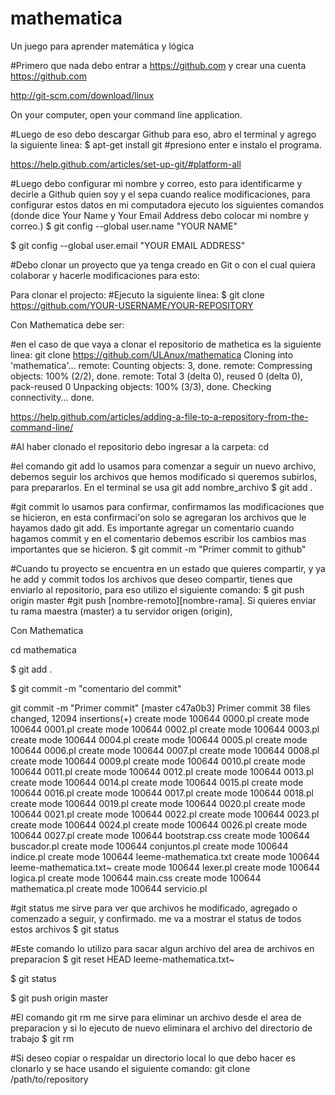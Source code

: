 # mathematica
Un juego para aprender matemática y lógica 

#Primero que nada debo entrar a https://github.com y crear una cuenta
https://github.com

http://git-scm.com/download/linux

On your computer, open your command line application.

#Luego de eso debo descargar Github para eso, abro el terminal y agrego la siguiente linea:
$ apt-get install git
#presiono enter e instalo el programa.

https://help.github.com/articles/set-up-git/#platform-all

#Luego debo configurar mi nombre y correo, esto para identificarme y decirle a Github quien soy y el sepa cuando realice modificaciones, para configurar estos datos en mi computadora ejecuto los siguientes comandos (donde dice Your Name y Your Email Address debo colocar mi nombre y correo.)
$ git config --global user.name "YOUR NAME"

$ git config --global user.email "YOUR EMAIL ADDRESS"

#Debo clonar un proyecto que ya tenga creado en Git o con el cual quiera colaborar y hacerle modificaciones para esto: 

Para clonar el projecto: 
#Ejecuto la siguiente linea:
$ git clone https://github.com/YOUR-USERNAME/YOUR-REPOSITORY

Con Mathematica debe ser:

#en el caso de que vaya a clonar el repositorio de mathetica es la siguiente linea:
git clone https://github.com/ULAnux/mathematica
Cloning into 'mathematica'...
remote: Counting objects: 3, done.
remote: Compressing objects: 100% (2/2), done.
remote: Total 3 (delta 0), reused 0 (delta 0), pack-reused 0
Unpacking objects: 100% (3/3), done.
Checking connectivity... done.

https://help.github.com/articles/adding-a-file-to-a-repository-from-the-command-line/

#Al haber clonado el repositorio debo ingresar a la carpeta:
cd <dir-repositorio> 

#el comando git add lo usamos para comenzar a seguir un nuevo archivo, debemos seguir los archivos que hemos modificado si queremos subirlos, para prepararlos. En el terminal se usa git add nombre_archivo
$ git add .

#git commit lo usamos para confirmar, confirmamos las modificaciones que se hicieron, en esta confirmaci'on solo se agregaran los archivos que le hayamos dado git add. Es importante agregar un comentario cuando hagamos commit y en el comentario debemos escribir los cambios mas importantes que se hicieron.
$ git commit -m "Primer commit to github"

#Cuando tu proyecto se encuentra en un estado que quieres compartir, y ya he add y commit todos los archivos que deseo compartir, tienes que enviarlo al repositorio, para eso utilizo el siguiente comando:
$ git push origin master
#git push [nombre-remoto][nombre-rama]. Si quieres enviar tu rama maestra (master) a tu servidor origen (origin), 

Con Mathematica 

cd mathematica

$ git add .

$ git commit -m "comentario del commit"

 git commit -m "Primer commit"
[master c47a0b3] Primer commit
 38 files changed, 12094 insertions(+)
 create mode 100644 0000.pl
 create mode 100644 0001.pl
 create mode 100644 0002.pl
 create mode 100644 0003.pl
 create mode 100644 0004.pl
 create mode 100644 0005.pl
 create mode 100644 0006.pl
 create mode 100644 0007.pl
 create mode 100644 0008.pl
 create mode 100644 0009.pl
 create mode 100644 0010.pl
 create mode 100644 0011.pl
 create mode 100644 0012.pl
 create mode 100644 0013.pl
 create mode 100644 0014.pl
 create mode 100644 0015.pl
 create mode 100644 0016.pl
 create mode 100644 0017.pl
 create mode 100644 0018.pl
 create mode 100644 0019.pl
 create mode 100644 0020.pl
 create mode 100644 0021.pl
 create mode 100644 0022.pl
 create mode 100644 0023.pl
 create mode 100644 0024.pl
 create mode 100644 0026.pl
 create mode 100644 0027.pl
 create mode 100644 bootstrap.css
 create mode 100644 buscador.pl
 create mode 100644 conjuntos.pl
 create mode 100644 indice.pl
 create mode 100644 leeme-mathematica.txt
 create mode 100644 leeme-mathematica.txt~
 create mode 100644 lexer.pl
 create mode 100644 logica.pl
 create mode 100644 main.css
 create mode 100644 mathematica.pl
 create mode 100644 servicio.pl

#git status me sirve para ver que archivos he modificado, agregado o comenzado a seguir, y confirmado. me va a mostrar el status de todos estos archivos
$ git status

#Este comando lo utilizo para sacar algun archivo del area de archivos en preparacion
$ git reset HEAD leeme-mathematica.txt~

$ git status

$ git push origin master

#El comando git rm me sirve para eliminar un archivo desde el area de preparacion y si lo ejecuto de nuevo eliminara el archivo del directorio de trabajo
$ git rm

#Si deseo copiar o respaldar un directorio local lo que debo hacer es clonarlo y se hace usando el siguiente comando:
git clone /path/to/repository
